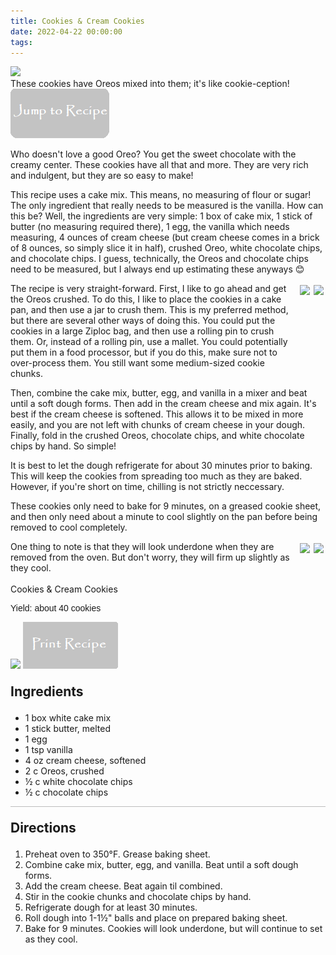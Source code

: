 ```yaml
---
title: Cookies & Cream Cookies
date: 2022-04-22 00:00:00
tags:
---
```


<img class="top-image" src="/images/Cookies&CreamCookies5.jpg" />
<div class="post-body">
These cookies have Oreos mixed into them; it's like cookie-ception! 
<br>
<!--more-->

<a href="http://localhost:4000/2022/04/22/CookiesCreamCookies/#recipejump">
<img class="jump-to-recipe" src="/images/JumpToRecipeButton.png" />
</a>

Who doesn't love a good Oreo? You get the sweet chocolate with the creamy center. These cookies have all that and more. They are very rich and indulgent, but they are so easy to make! 

This recipe uses a cake mix. This means, no measuring of flour or sugar! The only ingredient that really needs to be measured is the vanilla. How can this be? Well, the ingredients are very simple: 1 box of cake mix, 1 stick of butter (no measuring required there), 1 egg, the vanilla which needs measuring, 4 ounces of cream cheese (but cream cheese comes in a brick of 8 ounces, so simply slice it in half), crushed Oreo, white chocolate chips, and chocolate chips. I guess, technically, the Oreos and chocolate chips need to be measured, but I always end up estimating these anyways 😊 

<div style="display:flex;">
The recipe is very straight-forward. First, I like to go ahead and get the Oreos crushed. To do this, I like to place the cookies in a cake pan, and then use a jar to crush them. This is my preferred method, but there are several other ways of doing this. You could put the cookies in a large Ziploc bag, and then use a rolling pin to crush them. Or, instead of a rolling pin, use a mallet. You could potentially put them in a food processor, but if you do this, make sure not to over-process them. You still want some medium-sized cookie chunks. 

<div>
    <img class="floating-image" style="padding:3px;" src="/images/Cookies&CreamCookies1.jpg" />
</div>
<div>
    <img class="floating-image" style="padding:3px;" src="/images/Cookies&CreamCookies2.jpg" />
</div>
</div>

Then, combine the cake mix, butter, egg, and vanilla in a mixer and beat until a soft dough forms. Then add in the cream cheese and mix again. It's best if the cream cheese is softened. This allows it to be mixed in more easily, and you are not left with chunks of cream cheese in your dough. Finally, fold in the crushed Oreos, chocolate chips, and white chocolate chips by hand. So simple! 

It is best to let the dough refrigerate for about 30 minutes prior to baking. This will keep the cookies from spreading too much as they are baked. However, if you're short on time, chilling is not strictly neccessary. 

These cookies only need to bake for 9 minutes, on a greased cookie sheet, and then only need about a minute to cool slightly on the pan before being removed to cool completely.

<div style="display:flex;">
One thing to note is that they will look underdone when they are removed from the oven. But don't worry, they will firm up slightly as they cool. 

<div>
    <img class="floating-image" style="padding:3px;" src="/images/Cookies&CreamCookies4.jpg" />
</div>
<div>
    <img class="floating-image" style="padding:3px;" src="/images/Cookies&CreamCookies3.jpg" />
</div>
</div>

<br>
</div>

<div id="recipejump"></div>
<div id="recipe">
    <div class="recipe-box">
        <div class="recipe-title-box">
            <div>
                <div class="recipe-title-box-title">
                    <div class="recipe-title-box-header">Cookies & Cream Cookies</div>
                </div>
                <p class="recipe-title-box-title" style="font-family: Arial;">Yield: about 40 cookies</p>
            </div>
            <img class="recipe-title-box-img" src="/images/Cookies&CreamCookies5.jpg" />
            <img 
                class="print-recipe"
                src="/images/PrintRecipeButton.png"   
                onclick="printDIV('recipe')" />
        </div>
        <p style="font-size:150%;"><b>Ingredients</b></p>
        <ul class="post-body">
                <li>1 box white cake mix</li>
                <li>1 stick butter, melted</li>
                <li>1 egg</li>
                <li>1 tsp vanilla</li>
                <li>4 oz cream cheese, softened</li>
                <li>2 c Oreos, crushed</li>
                <li>½ c white chocolate chips</li>
                <li>½ c chocolate chips</li>
        </ul>
        <hr style="height:1px;background-color:rgb(189, 189, 189) ">
        <p style="font-size:150%;"><b>Directions</b></p>
        <ol class="post-body">
            <li>Preheat oven to 350°F. Grease baking sheet.</li>
            <li>Combine cake mix, butter, egg, and vanilla. Beat until a soft dough forms.</li>
            <li>Add the cream cheese. Beat again til combined.</li>
            <li>Stir in the cookie chunks and chocolate chips by hand.</li> 
            <li>Refrigerate dough for at least 30 minutes.</li>
            <li>Roll dough into 1-1½" balls and place on prepared baking sheet.</li>
            <li>Bake for 9 minutes. Cookies will look underdone, but will continue to set as they cool.</li>
        </ol> 
    </div>
</div>

<br>
